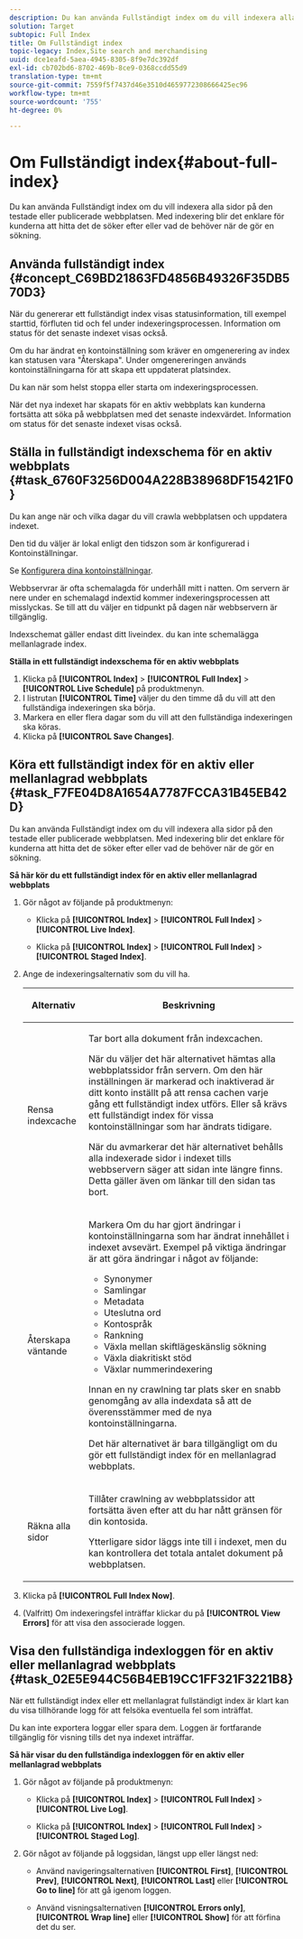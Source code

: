 ```yaml
---
description: Du kan använda Fullständigt index om du vill indexera alla sidor på den testade eller publicerade webbplatsen. Med indexering blir det enklare för kunderna att hitta det de söker efter eller vad de behöver när de gör en sökning.
solution: Target
subtopic: Full Index
title: Om Fullständigt index
topic-legacy: Index,Site search and merchandising
uuid: dce1eafd-5aea-4945-8305-8f9e7dc392df
exl-id: cb702bd6-8702-469b-8ce9-0368ccdd55d9
translation-type: tm+mt
source-git-commit: 7559f5f7437d46e3510d4659772308666425ec96
workflow-type: tm+mt
source-wordcount: '755'
ht-degree: 0%

---
```


# Om Fullständigt index{#about-full-index}

Du kan använda Fullständigt index om du vill indexera alla sidor på den testade eller publicerade webbplatsen. Med indexering blir det enklare för kunderna att hitta det de söker efter eller vad de behöver när de gör en sökning.

## Använda fullständigt index {#concept_C69BD21863FD4856B49326F35DB570D3}

När du genererar ett fullständigt index visas statusinformation, till exempel starttid, förfluten tid och fel under indexeringsprocessen. Information om status för det senaste indexet visas också.

Om du har ändrat en kontoinställning som kräver en omgenerering av index kan statusen vara &quot;Återskapa&quot;. Under omgenereringen används kontoinställningarna för att skapa ett uppdaterat platsindex.

Du kan när som helst stoppa eller starta om indexeringsprocessen.

När det nya indexet har skapats för en aktiv webbplats kan kunderna fortsätta att söka på webbplatsen med det senaste indexvärdet. Information om status för det senaste indexet visas också.

## Ställa in fullständigt indexschema för en aktiv webbplats {#task_6760F3256D004A228B38968DF15421F0}

Du kan ange när och vilka dagar du vill crawla webbplatsen och uppdatera indexet.

Den tid du väljer är lokal enligt den tidszon som är konfigurerad i Kontoinställningar.

Se [Konfigurera dina kontoinställningar](../c-about-settings-menu/c-about-account-options-menu.md#task_80A38D0C8E4F453395BD67B81E4B45D9).

Webbservrar är ofta schemalagda för underhåll mitt i natten. Om servern är nere under en schemalagd indextid kommer indexeringsprocessen att misslyckas. Se till att du väljer en tidpunkt på dagen när webbservern är tillgänglig.

Indexschemat gäller endast ditt liveindex. du kan inte schemalägga mellanlagrade index.

**Ställa in ett fullständigt indexschema för en aktiv webbplats**

1. Klicka på **[!UICONTROL Index]** > **[!UICONTROL Full Index]** > **[!UICONTROL Live Schedule]** på produktmenyn.
1. I listrutan **[!UICONTROL Time]** väljer du den timme då du vill att den fullständiga indexeringen ska börja.
1. Markera en eller flera dagar som du vill att den fullständiga indexeringen ska köras.
1. Klicka på **[!UICONTROL Save Changes]**.

## Köra ett fullständigt index för en aktiv eller mellanlagrad webbplats {#task_F7FE04D8A1654A7787FCCA31B45EB42D}

Du kan använda Fullständigt index om du vill indexera alla sidor på den testade eller publicerade webbplatsen. Med indexering blir det enklare för kunderna att hitta det de söker efter eller vad de behöver när de gör en sökning.

**Så här kör du ett fullständigt index för en aktiv eller mellanlagrad webbplats**

1. Gör något av följande på produktmenyn:

   * Klicka på **[!UICONTROL Index]** > **[!UICONTROL Full Index]** > **[!UICONTROL Live Index]**.

   * Klicka på **[!UICONTROL Index]** > **[!UICONTROL Full Index]** > **[!UICONTROL Staged Index]**.

1. Ange de indexeringsalternativ som du vill ha.

   <table> 
    <thead> 
    <tr> 
    <th colname="col1" class="entry"> <p>Alternativ </p> </th> 
    <th colname="col2" class="entry"> <p>Beskrivning </p> </th> 
    </tr> 
    </thead>
    <tbody> 
    <tr> 
    <td colname="col1"> <p>Rensa indexcache </p> </td> 
    <td colname="col2"> <p>Tar bort alla dokument från indexcachen. </p> <p>När du väljer det här alternativet hämtas alla webbplatssidor från servern. Om den här inställningen är markerad och inaktiverad är ditt konto inställt på att rensa cachen varje gång ett fullständigt index utförs. Eller så krävs ett fullständigt index för vissa kontoinställningar som har ändrats tidigare. </p> <p>När du avmarkerar det här alternativet behålls alla indexerade sidor i indexet tills webbservern säger att sidan inte längre finns. Detta gäller även om länkar till den sidan tas bort. </p> </td> 
    </tr> 
    <tr> 
    <td colname="col1"> <p>Återskapa väntande </p> </td> 
    <td colname="col2"> <p>Markera Om du har gjort ändringar i kontoinställningarna som har ändrat innehållet i indexet avsevärt. Exempel på viktiga ändringar är att göra ändringar i något av följande: 
    <ul id="ul_4EB8FF692FEB47BBB9A64D61299380D1"> 
    <li id="li_7CF8D286512F4210BEA3DB9F0EFA097A">Synonymer </li> 
    <li id="li_8178ABC342BB4365B3927E20433756E3">Samlingar </li> 
    <li id="li_57C8BD06BFA64AFAA2C9EF2CC59520EF">Metadata </li> 
    <li id="li_C4B6A7DA023B4A43991D03EC592170C9">Uteslutna ord </li> 
    <li id="li_9E0AD4B6DDC24A5A8FB5C2C1CCD5348A">Kontospråk </li> 
    <li id="li_338F107547DF48AAA0EF90F4AD8664A5">Rankning </li> 
    <li id="li_7F49B86D94974E79AAD381A64A1400F2">Växla mellan skiftlägeskänslig sökning </li> 
    <li id="li_E8FE6EE240A840AC826ADF4294AAC6F6">Växla diakritiskt stöd </li> 
    <li id="li_51763D482DCB4ED0972966F492B8C0F2">Växlar nummerindexering </li> 
    </ul> </p> <p>Innan en ny crawlning tar plats sker en snabb genomgång av alla indexdata så att de överensstämmer med de nya kontoinställningarna. </p> <p>Det här alternativet är bara tillgängligt om du gör ett fullständigt index för en mellanlagrad webbplats. </p> </td> 
    </tr> 
    <tr> 
    <td colname="col1"> <p>Räkna alla sidor </p> </td> 
    <td colname="col2"> <p>Tillåter crawlning av webbplatssidor att fortsätta även efter att du har nått gränsen för din kontosida. </p> <p>Ytterligare sidor läggs inte till i indexet, men du kan kontrollera det totala antalet dokument på webbplatsen. </p> </td> 
    </tr> 
    </tbody> 
    </table>

1. Klicka på **[!UICONTROL Full Index Now]**.
1. (Valfritt) Om indexeringsfel inträffar klickar du på **[!UICONTROL View Errors]** för att visa den associerade loggen.

## Visa den fullständiga indexloggen för en aktiv eller mellanlagrad webbplats {#task_02E5E944C56B4EB19CC1FF321F3221B8}

När ett fullständigt index eller ett mellanlagrat fullständigt index är klart kan du visa tillhörande logg för att felsöka eventuella fel som inträffat.

Du kan inte exportera loggar eller spara dem. Loggen är fortfarande tillgänglig för visning tills det nya indexet inträffar.

**Så här visar du den fullständiga indexloggen för en aktiv eller mellanlagrad webbplats**

1. Gör något av följande på produktmenyn:

   * Klicka på **[!UICONTROL Index]** > **[!UICONTROL Full Index]** > **[!UICONTROL Live Log]**.

   * Klicka på **[!UICONTROL Index]** > **[!UICONTROL Full Index]** > **[!UICONTROL Staged Log]**.

1. Gör något av följande på loggsidan, längst upp eller längst ned:

   * Använd navigeringsalternativen **[!UICONTROL First]**, **[!UICONTROL Prev]**, **[!UICONTROL Next]**, **[!UICONTROL Last]** eller **[!UICONTROL Go to line]** för att gå igenom loggen.

   * Använd visningsalternativen **[!UICONTROL Errors only]**, **[!UICONTROL Wrap line]** eller **[!UICONTROL Show]** för att förfina det du ser.
